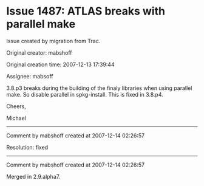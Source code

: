 # Issue 1487: ATLAS breaks with parallel make

Issue created by migration from Trac.

Original creator: mabshoff

Original creation time: 2007-12-13 17:39:44

Assignee: mabsoff

3.8.p3 breaks during the building of the finaly libraries when using parallel make. So disable parallel in spkg-install. This is fixed in 3.8.p4.

Cheers,

Michael


---

Comment by mabshoff created at 2007-12-14 02:26:57

Resolution: fixed


---

Comment by mabshoff created at 2007-12-14 02:26:57

Merged in 2.9.alpha7.
